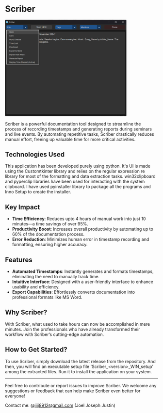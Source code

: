 
# Scriber

<img src="./images/scriber1.png" alt="Screenshot of Scriber" width="400"/>

Scriber is a powerful documentation tool designed to streamline the process of recording timestamps and generating reports during seminars and live events. By automating repetitive tasks, Scriber drastically reduces manual effort, freeing up valuable time for more critical activities.

## Technologies Used

This application has been developed purely using python. It's UI is made using the Customtkinter library and relies on the regular expression re library for most of the formatting and data extraction tasks. win32clipboard and pyperclip libraries have been used for interacting with the system clipboard. I have used pyinstaller library to package all the programs and Inno Setup to create the installer.

## Key Impact

- **Time Efficiency**: Reduces upto 4 hours of manual work into just 10 minutes—a time savings of over 95%.
- **Productivity Boost**: Increases overall productivity by automating up to 60% of the documentation process.
- **Error Reduction**: Minimizes human error in timestamp recording and formatting, ensuring higher accuracy.

## Features

- **Automated Timestamps**: Instantly generates and formats timestamps, eliminating the need to manually track time.
- **Intuitive Interface**: Designed with a user-friendly interface to enhance usability and efficiency.
- **Export Capabilities**: Effortlessly converts documentation into professional formats like MS Word.

## Why Scriber?

With Scriber, what used to take hours can now be accomplished in mere minutes. Join the professionals who have already transformed their workflow with Scriber’s cutting-edge automation.

## How to Get Started?

To use Scriber, simply download the latest release from the repository. And then, you will find an executable setup file 'Scriber_\<version\>_WIN_setup' among the extracted files. Run it to install the application on your system.

---

Feel free to contribute or report issues to improve Scriber. We welcome any suggestions or feedback that can help make Scriber even better for everyone!

Contact me: @jjjj8912@gmail.com (Joel Joseph Justin)

